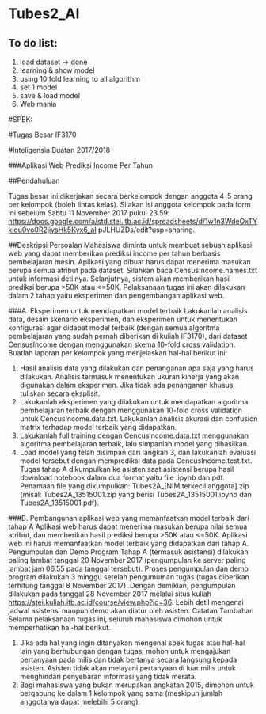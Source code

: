 # Tubes2_AI

## To do list:
1. load dataset -> done
2. learning & show model
3. using 10 fold learning to all algorithm
4. set 1 model
5. save & load model
6. Web mania

#SPEK:

#Tugas Besar IF3170

#Inteligensia Buatan 2017/2018

###Aplikasi Web Prediksi Income Per Tahun

##Pendahuluan

Tugas besar ini dikerjakan secara berkelompok dengan anggota 4-5 orang per kelompok (boleh
lintas kelas). Silakan isi anggota kelompok pada form ini sebelum Sabtu 11 November 2017 pukul 23.59:
https://docs.google.com/a/std.stei.itb.ac.id/spreadsheets/d/1w1n3WdeOxTYkiou0vo0R2jiysHk5Kyx6_aI
pJLHUZDs/edit?usp=sharing.

##Deskripsi Persoalan
Mahasiswa diminta untuk membuat sebuah aplikasi web yang dapat memberikan prediksi
income per tahun berbasis pembelajaran mesin. Aplikasi yang dibuat harus dapat menerima masukan
berupa semua atribut pada dataset. Silahkan baca CensusIncome.names.txt untuk informasi detilnya.
Selanjutnya, sistem akan memberikan hasil prediksi berupa >50K atau <=50K. Pelaksanaan tugas ini akan
dilakukan dalam 2 tahap yaitu eksperimen dan pengembangan aplikasi web.

###A. Eksperimen untuk mendapatkan model terbaik
Lakukanlah analisis data, desain skenario eksperimen, dan eksperimen untuk menentukan konfigurasi
agar didapat model terbaik (dengan semua algoritma pembelajaran yang sudah pernah diberikan di
kuliah IF3170), dari dataset CensusIncome dengan menggunakan skema 10-fold cross validation.
Buatlah laporan per kelompok yang menjelaskan hal-hal berikut ini:
1. Hasil analisis data yang dilakukan dan penanganan apa saja yang harus dilakukan. Analisis termasuk
menentukan ukuran kinerja yang akan digunakan dalam eksperimen. Jika tidak ada penanganan
khusus, tuliskan secara eksplisit.
2. Lakukanlah eksperimen yang dilakukan untuk mendapatkan algoritma pembelajaran terbaik dengan
menggunakan 10-fold cross validation untuk CencusIncome.data.txt. Lakukanlah analisis akurasi dan
confusion matrix terhadap model terbaik yang didapatkan.
3. Lakukanlah full training dengan CencusIncome.data.txt menggunakan algoritma pembelajaran
terbaik, lalu simpanlah model yang dihasilkan.
4. Load model yang telah disimpan dari langkah 3, dan lakukanlah evaluasi model tersebut dengan
memprediksi data pada CencusIncome.test.txt.
Tugas tahap A dikumpulkan ke asisten saat asistensi berupa hasil download notebook dalam dua format
yaitu file .ipynb dan pdf. Penamaan file yang dikumpulkan: Tubes2A_[NIM terkecil anggota].zip (misal:
Tubes2A_13515001.zip yang berisi Tubes2A_13515001.ipynb dan Tubes2A_13515001.pdf).

###B. Pembangunan aplikasi web yang memanfaatkan model terbaik dari tahap A
Aplikasi web harus dapat menerima masukan berupa nilai semua atribut, dan memberikan hasil prediksi
berupa >50K atau <=50K. Aplikasi web ini harus memanfaatkan model terbaik yang didapatkan dari
tahap A.
Pengumpulan dan Demo Program
Tahap A (termasuk asistensi) dilakukan paling lambat tanggal 20 November 2017 (pengumpulan
ke server paling lambat jam 06.55 pada tanggal tersebut).
Proses pengumpulan dan demo program dilakukan 3 minggu setelah pengumuman tugas (tugas
diberikan terhitung tanggal 8 November 2017). Dengan demikian, pengumpulan dilakukan pada tanggal
28 November 2017 melalui situs kuliah https://stei.kuliah.itb.ac.id/course/view.php?id=36. Lebih detil
mengenai jadwal asistensi maupun demo akan diatur oleh asisten.
Catatan Tambahan
Selama pelaksanaan tugas ini, seluruh mahasiswa dimohon untuk memperhatikan hal-hal
berikut.
1. Jika ada hal yang ingin ditanyakan mengenai spek tugas atau hal-hal lain yang berhubungan
dengan tugas, mohon untuk mengajukan pertanyaan pada milis dan tidak bertanya secara
langsung kepada asisten. Asisten tidak akan melayani pertanyaan di luar milis untuk
menghindari penyebaran informasi yang tidak merata.
2. Bagi mahasiswa yang bukan merupakan angkatan 2015, dimohon untuk bergabung ke dalam 1
kelompok yang sama (meskipun jumlah anggotanya dapat melebihi 5 orang).